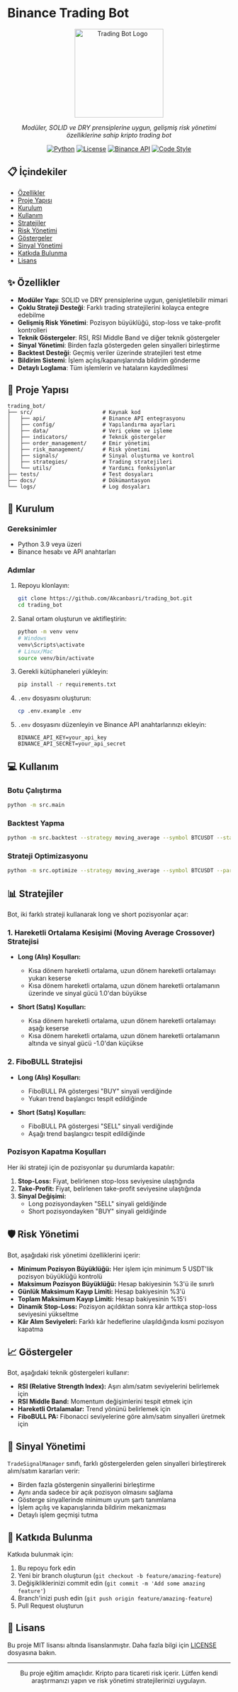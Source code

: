 # Binance Trading Bot

<div align="center">
  <img src="docs/images/logo.png" alt="Trading Bot Logo" width="200"/>
  <p><em>Modüler, SOLID ve DRY prensiplerine uygun, gelişmiş risk yönetimi özelliklerine sahip kripto trading bot</em></p>
  
  [![Python](https://img.shields.io/badge/Python-3.9+-blue.svg)](https://www.python.org/downloads/)
  [![License](https://img.shields.io/badge/License-MIT-green.svg)](LICENSE)
  [![Binance API](https://img.shields.io/badge/Binance-API-yellow.svg)](https://binance-docs.github.io/apidocs/)
  [![Code Style](https://img.shields.io/badge/code%20style-black-000000.svg)](https://github.com/psf/black)
</div>

## 📋 İçindekiler

- [Özellikler](#-özellikler)
- [Proje Yapısı](#-proje-yapısı)
- [Kurulum](#-kurulum)
- [Kullanım](#-kullanım)
- [Stratejiler](#-stratejiler)
- [Risk Yönetimi](#-risk-yönetimi)
- [Göstergeler](#-göstergeler)
- [Sinyal Yönetimi](#-sinyal-yönetimi)
- [Katkıda Bulunma](#-katkıda-bulunma)
- [Lisans](#-lisans)

## ✨ Özellikler

- **Modüler Yapı**: SOLID ve DRY prensiplerine uygun, genişletilebilir mimari
- **Çoklu Strateji Desteği**: Farklı trading stratejilerini kolayca entegre edebilme
- **Gelişmiş Risk Yönetimi**: Pozisyon büyüklüğü, stop-loss ve take-profit kontrolleri
- **Teknik Göstergeler**: RSI, RSI Middle Band ve diğer teknik göstergeler
- **Sinyal Yönetimi**: Birden fazla göstergeden gelen sinyalleri birleştirme
- **Backtest Desteği**: Geçmiş veriler üzerinde stratejileri test etme
- **Bildirim Sistemi**: İşlem açılış/kapanışlarında bildirim gönderme
- **Detaylı Loglama**: Tüm işlemlerin ve hataların kaydedilmesi

## 📁 Proje Yapısı

```
trading_bot/
├── src/                      # Kaynak kod
│   ├── api/                  # Binance API entegrasyonu
│   ├── config/               # Yapılandırma ayarları
│   ├── data/                 # Veri çekme ve işleme
│   ├── indicators/           # Teknik göstergeler
│   ├── order_management/     # Emir yönetimi
│   ├── risk_management/      # Risk yönetimi
│   ├── signals/              # Sinyal oluşturma ve kontrol
│   ├── strategies/           # Trading stratejileri
│   └── utils/                # Yardımcı fonksiyonlar
├── tests/                    # Test dosyaları
├── docs/                     # Dökümantasyon
└── logs/                     # Log dosyaları
```

## 🚀 Kurulum

### Gereksinimler

- Python 3.9 veya üzeri
- Binance hesabı ve API anahtarları

### Adımlar

1. Repoyu klonlayın:
   ```bash
   git clone https://github.com/Akcanbasri/trading_bot.git
   cd trading_bot
   ```

2. Sanal ortam oluşturun ve aktifleştirin:
   ```bash
   python -m venv venv
   # Windows
   venv\Scripts\activate
   # Linux/Mac
   source venv/bin/activate
   ```

3. Gerekli kütüphaneleri yükleyin:
   ```bash
   pip install -r requirements.txt
   ```

4. `.env` dosyasını oluşturun:
   ```bash
   cp .env.example .env
   ```

5. `.env` dosyasını düzenleyin ve Binance API anahtarlarınızı ekleyin:
   ```
   BINANCE_API_KEY=your_api_key
   BINANCE_API_SECRET=your_api_secret
   ```

## 💻 Kullanım

### Botu Çalıştırma

```bash
python -m src.main
```

### Backtest Yapma

```bash
python -m src.backtest --strategy moving_average --symbol BTCUSDT --start-date 2023-01-01 --end-date 2023-12-31
```

### Strateji Optimizasyonu

```bash
python -m src.optimize --strategy moving_average --symbol BTCUSDT --parameter short_period --range 5,20,5
```

## 📊 Stratejiler

Bot, iki farklı strateji kullanarak long ve short pozisyonlar açar:

### 1. Hareketli Ortalama Kesişimi (Moving Average Crossover) Stratejisi

- **Long (Alış) Koşulları:**
  - Kısa dönem hareketli ortalama, uzun dönem hareketli ortalamayı yukarı keserse
  - Kısa dönem hareketli ortalama, uzun dönem hareketli ortalamanın üzerinde ve sinyal gücü 1.0'dan büyükse

- **Short (Satış) Koşulları:**
  - Kısa dönem hareketli ortalama, uzun dönem hareketli ortalamayı aşağı keserse
  - Kısa dönem hareketli ortalama, uzun dönem hareketli ortalamanın altında ve sinyal gücü -1.0'dan küçükse

### 2. FiboBULL Stratejisi

- **Long (Alış) Koşulları:**
  - FiboBULL PA göstergesi "BUY" sinyali verdiğinde
  - Yukarı trend başlangıcı tespit edildiğinde

- **Short (Satış) Koşulları:**
  - FiboBULL PA göstergesi "SELL" sinyali verdiğinde
  - Aşağı trend başlangıcı tespit edildiğinde

### Pozisyon Kapatma Koşulları

Her iki strateji için de pozisyonlar şu durumlarda kapatılır:

1. **Stop-Loss:** Fiyat, belirlenen stop-loss seviyesine ulaştığında
2. **Take-Profit:** Fiyat, belirlenen take-profit seviyesine ulaştığında
3. **Sinyal Değişimi:** 
   - Long pozisyondayken "SELL" sinyali geldiğinde
   - Short pozisyondayken "BUY" sinyali geldiğinde

## 🛡️ Risk Yönetimi

Bot, aşağıdaki risk yönetimi özelliklerini içerir:

- **Minimum Pozisyon Büyüklüğü:** Her işlem için minimum 5 USDT'lik pozisyon büyüklüğü kontrolü
- **Maksimum Pozisyon Büyüklüğü:** Hesap bakiyesinin %3'ü ile sınırlı
- **Günlük Maksimum Kayıp Limiti:** Hesap bakiyesinin %3'ü
- **Toplam Maksimum Kayıp Limiti:** Hesap bakiyesinin %15'i
- **Dinamik Stop-Loss:** Pozisyon açıldıktan sonra kâr arttıkça stop-loss seviyesini yükseltme
- **Kâr Alım Seviyeleri:** Farklı kâr hedeflerine ulaşıldığında kısmi pozisyon kapatma

## 📈 Göstergeler

Bot, aşağıdaki teknik göstergeleri kullanır:

- **RSI (Relative Strength Index):** Aşırı alım/satım seviyelerini belirlemek için
- **RSI Middle Band:** Momentum değişimlerini tespit etmek için
- **Hareketli Ortalamalar:** Trend yönünü belirlemek için
- **FiboBULL PA:** Fibonacci seviyelerine göre alım/satım sinyalleri üretmek için

## 🔔 Sinyal Yönetimi

`TradeSignalManager` sınıfı, farklı göstergelerden gelen sinyalleri birleştirerek alım/satım kararları verir:

- Birden fazla göstergenin sinyallerini birleştirme
- Aynı anda sadece bir açık pozisyon olmasını sağlama
- Gösterge sinyallerinde minimum uyum şartı tanımlama
- İşlem açılış ve kapanışlarında bildirim mekanizması
- Detaylı işlem geçmişi tutma

## 🤝 Katkıda Bulunma

Katkıda bulunmak için:

1. Bu repoyu fork edin
2. Yeni bir branch oluşturun (`git checkout -b feature/amazing-feature`)
3. Değişikliklerinizi commit edin (`git commit -m 'Add some amazing feature'`)
4. Branch'inizi push edin (`git push origin feature/amazing-feature`)
5. Pull Request oluşturun

## 📄 Lisans

Bu proje MIT lisansı altında lisanslanmıştır. Daha fazla bilgi için [LICENSE](LICENSE) dosyasına bakın.

---

<div align="center">
  <p>Bu proje eğitim amaçlıdır. Kripto para ticareti risk içerir. Lütfen kendi araştırmanızı yapın ve risk yönetimi stratejilerinizi uygulayın.</p>
</div> 
